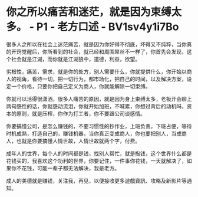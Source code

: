 # 你之所以痛苦和迷茫，就是因为束缚太多。 - P1 - 老方口述 - BV1sv4y1i7Bo

很多人之所以在社会上迷茫痛苦，就是因为你好得不彻底，坏得又不纯粹，当你真的开窍觉醒后，你所看到的社会，就已经和周围屌丝不一样了，你首先会发现，这个社会就是江湖，而你就是江湖狼中，道德，利益，欲望。

劣根性，痛苦，需求，就是你的处方，别人需要什么，你就提供什么，你开始以商人的视角，看待一切，把一切行为，都市场化，把自己的时间，以及解决方案，设定一个价格，只要你把自己定义为商人，你就能解除一切束缚。

你就可以活得很潇洒，很多人痛苦的原因，就是因为身上束缚太多，老板开会聊上两句感性的话，你就感动流泪，你就开始加班，不喊累，你想过背后的动机吗，资本的原则，就是压榨，你作为打工者，你不要跟公司谈感情。

你要搞懂公司，是怎么赚钱的，不要习惯性的抄作业，上班负责，下班占便，等待时机成熟，打造自己的，赚钱机器，当你真正变成商人，你也要把别人，当成商人，也就是你要搞懂人情世故，人情世故就两个字，付费。

成年人的世界，每个人的时间都是钱，找别人帮忙，就是掏钱，这个世界什么都是花钱买的，我喜欢这个功利的世界，你要记住，一件事你花钱，一天就解决了，如果你不花钱，可能一辈子都无法解决，我是老方。

成人的美德就是赚钱，关注我，再见，以便接收更多遊戲資訊、攻略及新影片等通知。